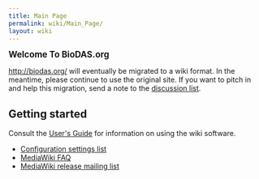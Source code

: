 ```yaml
---
title: Main Page
permalink: wiki/Main_Page/
layout: wiki
---
```


<big>**Welcome To BioDAS.org**</big>

<http://biodas.org/> will eventually be migrated to a wiki format. In
the meantime, please continue to use the original site. If you want to
pitch in and help this migration, send a note to the [discussion
list](http://lists.open-bio.org/mailman/listinfo/das2:BioDAS).

Getting started
---------------

Consult the [User's Guide](http://meta.wikimedia.org/wiki/Help:Contents)
for information on using the wiki software.

-   [Configuration settings
    list](http://www.mediawiki.org/wiki/Help:Configuration_settings)
-   [MediaWiki FAQ](http://www.mediawiki.org/wiki/Help:FAQ)
-   [MediaWiki release mailing
    list](http://mail.wikimedia.org/mailman/listinfo/mediawiki-announce)

